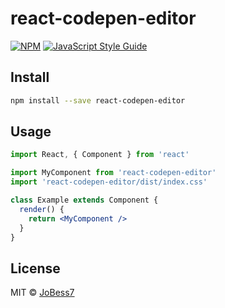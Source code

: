 # react-codepen-editor

>  

[![NPM](https://img.shields.io/npm/v/react-codepen-editor.svg)](https://www.npmjs.com/package/react-codepen-editor) [![JavaScript Style Guide](https://img.shields.io/badge/code_style-standard-brightgreen.svg)](https://standardjs.com)

## Install

```bash
npm install --save react-codepen-editor
```

## Usage

```jsx
import React, { Component } from 'react'

import MyComponent from 'react-codepen-editor'
import 'react-codepen-editor/dist/index.css'

class Example extends Component {
  render() {
    return <MyComponent />
  }
}
```

## License

MIT © [JoBess7](https://github.com/JoBess7)
